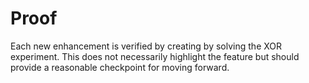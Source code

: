 Proof
=====

Each new enhancement is verified by creating by solving the XOR experiment. This does not necessarily highlight the feature but should provide a reasonable checkpoint for moving forward.